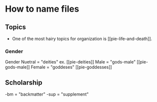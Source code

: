 # How to name files

## Topics
- One of the most hairy topics for organization is [[pie-life-and-death]].
### Gender
Gender Nuetral = "deities" ex. [[pie-deities]]
Male = "gods-male" [[pie-gods-male]]
Female = "goddeses" [[pie-goddesses]]


## Scholarship
-bm = "backmatter"
-sup = "supplement"
